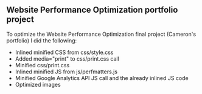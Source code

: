 ## Website Performance Optimization portfolio project

To optimize the Website Performance Optimization final project (Cameron's portfolio) I did the following:
* Inlined minified CSS from css/style.css
* Added media="print" to css/print.css call
* Minified css/print.css
* Inlined minified JS from js/perfmatters.js
* Minified Google Analytics API JS call and the already inlined JS code
* Optimized images